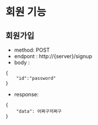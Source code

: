 # 회원 기능
## 회원가입
- method: POST
- endpont : http://{server}/signup
- body : 
```
{
    "id":"password"
}
```
- response:
```
{
    "data": 어쩌구저쩌구
}
```